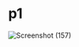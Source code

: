 # p1
![Screenshot (157)](https://user-images.githubusercontent.com/105298916/185463157-f49ed688-10fe-45b1-971b-ec806ef6c156.png)

